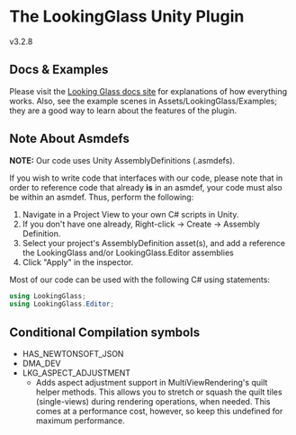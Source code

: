 # The LookingGlass Unity Plugin
v3.2.8

## Docs & Examples
Please visit the [Looking Glass docs site](https://docs.lookingglassfactory.com/developer-tools/unity) for explanations of how everything works.
Also, see the example scenes in Assets/LookingGlass/Examples; they are a good way to learn about the features of the plugin.


## Note About Asmdefs
**NOTE:** Our code uses Unity AssemblyDefinitions (.asmdefs).

If you wish to write code that interfaces with our code, please note that in order to reference code that already **is** in an asmdef, your code must also be within an asmdef.
Thus, perform the following:

1. Navigate in a Project View to your own C# scripts in Unity.
2. If you don't have one already, Right-click -> Create -> Assembly Definition.
3. Select your project's AssemblyDefinition asset(s), and add a reference the LookingGlass and/or LookingGlass.Editor assemblies
4. Click "Apply" in the inspector.

Most of our code can be used with the following C# using statements:
```cs
using LookingGlass;
using LookingGlass.Editor;
```


## Conditional Compilation symbols
- HAS_NEWTONSOFT_JSON
- DMA_DEV
- LKG_ASPECT_ADJUSTMENT
    - Adds aspect adjustment support in MultiViewRendering's quilt helper methods. This allows you to stretch or squash the quilt tiles (single-views) during rendering operations, when needed. This comes at a performance cost, however, so keep this undefined for maximum performance.
